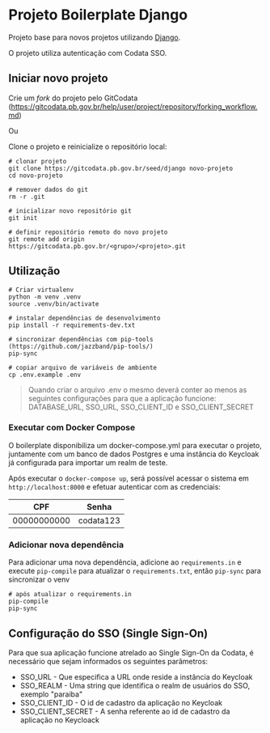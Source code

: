 # Projeto Boilerplate Django

Projeto base para novos projetos utilizando [Django](https://djangoproject.com).

O projeto utiliza autenticação com Codata SSO.

## Iniciar novo projeto

Crie um *fork* do projeto pelo GitCodata (https://gitcodata.pb.gov.br/help/user/project/repository/forking_workflow.md)

Ou

Clone o projeto e reinicialize o repositório local:

```shell
# clonar projeto
git clone https://gitcodata.pb.gov.br/seed/django novo-projeto
cd novo-projeto

# remover dados do git
rm -r .git

# inicializar novo repositório git
git init

# definir repositório remoto do novo projeto
git remote add origin https://gitcodata.pb.gov.br/<grupo>/<projeto>.git
```

## Utilização

```shell
# Criar virtualenv
python -m venv .venv
source .venv/bin/activate

# instalar dependências de desenvolvimento
pip install -r requirements-dev.txt

# sincronizar dependências com pip-tools (https://github.com/jazzband/pip-tools/)
pip-sync

# copiar arquivo de variáveis de ambiente
cp .env.example .env
```

>
>Quando criar o arquivo .env o mesmo deverá conter ao menos as seguintes
>configurações para que a aplicação funcione: DATABASE_URL, SSO_URL,
>SSO_CLIENT_ID e SSO_CLIENT_SECRET 
>


### Executar com Docker Compose

O boilerplate disponibiliza um docker-compose.yml para executar o projeto,
juntamente com um banco de dados Postgres e uma instância do Keycloak já
configurada para importar um realm de teste.

Após executar o `docker-compose up`, será possível acessar o sistema em
`http://localhost:8000` e efetuar autenticar com as credenciais:

| CPF         | Senha     |
|-------------|-----------|
| 00000000000 | codata123 |


### Adicionar nova dependência

Para adicionar uma nova dependência, adicione ao `requirements.in` e execute `pip-compile` para atualizar o
`requirements.txt`, então `pip-sync` para sincronizar o venv

```shell
# após atualizar o requirements.in
pip-compile
pip-sync
```

## Configuração do SSO (Single Sign-On)

Para que sua aplicação funcione atrelado ao Single Sign-On da Codata, é
necessário que sejam informados os seguintes parâmetros:

* SSO_URL - Que especifica a URL onde reside a instância do Keycloak
* SSO_REALM - Uma string que identifica o realm de usuários do SSO, exemplo "paraiba"
* SSO_CLIENT_ID - O id de cadastro da aplicação no Keycloak
* SSO_CLIENT_SECRET - A senha referente ao id de cadastro da aplicação no Keycloack

